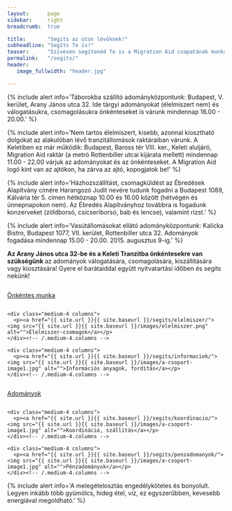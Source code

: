 ```yaml
---
layout:      page
sidebar:     right
breadcrumb:  true

title:       "Segíts az úton lévőknek!"
subheadline: "Segíts Te is!"
teaser:      "Szívesen segítenéd Te is a Migration Aid csapatának munkáját? Az alábbi módokon tudod ezt megtenni."
permalink:   "/segits/"
header:
   image_fullwidth: "header.jpg"

---
```


{% include alert info='Táborokba szállító adományközpontunk: Budapest, V. kerület, Arany János utca 32. Ide tárgyi adományokat (élelmiszert nem) és válogatásukra, csomagolásukra önkénteseket is várunk mindennap 16.00 - 20.00.' %}

{% include alert info='Nem tartós élelmiszert, kisebb, azonnal kiosztható dolgokat az alakulóban lévő tranzitállomások raktáraiban várunk. A Keletiben ez már működik: Budapest, Baross tér VIII. ker., Keleti aluljáró, Migration Aid raktár (a metró Rottenbiller utcai kijárata mellett) mindennap 11.00 - 22.00 várjuk az adományokat és az önkénteseket. A Migration Aid logó kint van az ajtókon, ha zárva az ajtó, kopogjatok be!' %}

{% include alert info='Házhozszállítást, csomagküldést az Ébredések Alapítvány címére Harangozó Judit nevére tudunk fogadni a Budapest 1089, Kálvária tér 5. címen hétköznap 10.00 és 16.00 között (hétvégén és ünnepnapokon nem). Az Ébredés Alapítványhoz továbbra is fogadunk konzerveket (zöldborsó, csicseriborsó, bab és lencse), valamint rizst.' %}

{% include alert info='Vasútállomásokat ellátó adományközpontunk: Kalicka Bistro, Budapest 1077, VII. kerület, Rottenbiller utca 32. Adományok fogadása mindennap 15.00 - 20.00. 2015. augusztus 9-ig.' %}

**Az Arany János utca 32-be és a Keleti Tranzitba önkéntesekre van szükségünk** az adományok válogatására, csomagolására, kiszállítására vagy kiosztására! Gyere el barátaiddal együtt nyitvatartási időben és segíts nekünk!


<div class="row t30">
    <div class="medium-4 columns">
        <p><a href="{{ site.url }}{{ site.baseurl }}/segits/onkentesek/"><img src="{{ site.url }}{{ site.baseurl }}/images/onkentes.png" alt="">Önkéntes munka</a></p>
    </div><!-- /.medium-4.columns -->

    <div class="medium-4 columns">
      <p><a href="{{ site.url }}{{ site.baseurl }}/segits/elelmiszer/"><img src="{{ site.url }}{{ site.baseurl }}/images/elelmiszer.png" alt="">Élelmiszer-csomagok</a></p>
    </div><!-- /.medium-4.columns -->

    <div class="medium-4 columns">
      <p><a href="{{ site.url }}{{ site.baseurl }}/segits/informaciok/"><img src="{{ site.url }}{{ site.baseurl }}/images/a-csoport-image1.jpg" alt="">Információs anyagok, fordítás</a></p>
    </div><!-- /.medium-4.columns -->
</div><!-- /.row -->

<div class="row t30">
    <div class="medium-4 columns">
      <p><a href="{{ site.url }}{{ site.baseurl }}/segits/adomanyok/"><img src="{{ site.url }}{{ site.baseurl }}/images/adomany.png" alt="">Adományok</a></p>
    </div><!-- /.medium-4.columns -->

    <div class="medium-4 columns">
      <p><a href="{{ site.url }}{{ site.baseurl }}/segits/koordinacio/"><img src="{{ site.url }}{{ site.baseurl }}/images/a-csoport-image1.jpg" alt="">Koordináció, szállítás</a></p>
    </div><!-- /.medium-4.columns -->

    <div class="medium-4 columns">
      <p><a href="{{ site.url }}{{ site.baseurl }}/segits/penzadomanyok/"><img src="{{ site.url }}{{ site.baseurl }}/images/a-csoport-image1.jpg" alt="">Pénzadományok</a></p>
    </div><!-- /.medium-4.columns -->
</div><!-- /.row -->

{% include alert info='A melegételosztás engedélyköteles és bonyolult. Legyen inkább több gyümölcs, hideg étel, víz, ez egyszerűbben, kevesebb energiával megoldható.' %}
